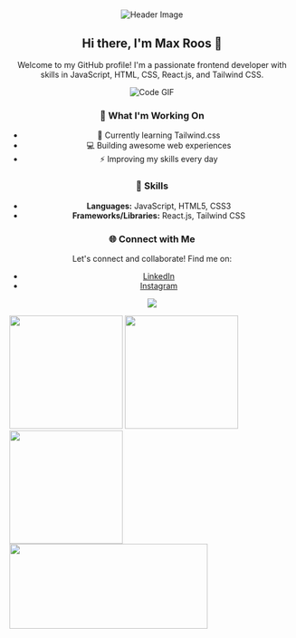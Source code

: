 # 

<div align="center">
  <img src="header.png" alt="Header Image">

  ## Hi there, I'm Max Roos 👋

  <p>Welcome to my GitHub profile! I'm a passionate frontend developer with skills in JavaScript, HTML, CSS, React.js, and Tailwind CSS.</p>

  <img src="code.gif" alt="Code GIF">

  ### 🚀 What I'm Working On

  - 🌱 Currently learning Tailwind.css
  - 💻 Building awesome web experiences
  - ⚡️ Improving my skills every day

  ### 💼 Skills

  - **Languages:** JavaScript, HTML5, CSS3
  - **Frameworks/Libraries:** React.js, Tailwind CSS

  ### 🌐 Connect with Me

  Let's connect and collaborate! Find me on:
  
  - [LinkedIn](https://www.linkedin.com/in/max-roos-010a951b4/)
  - [Instagram](https://www.instagram.com/maxroos_/)

  ![](https://komarev.com/ghpvc/?username=MaxRoos04)

</div>

<img src="https://pluralsight2.imgix.net/paths/images/javascript-542e10ea6e.png" width="200" height="200" /> 
<img src="https://cdn.pixabay.com/photo/2017/08/05/11/16/logo-2582748_640.png" width="200" height="200" />
<img src="https://cdn.pixabay.com/photo/2017/08/05/11/16/logo-2582747_1280.png" width="200" height="200" />
<img src="https://camo.githubusercontent.com/6433ae2acf0465f470f2ddb9b058d866ce2d4fc96b894954f882c2075f22981f/68747470733a2f2f696d6167652e6962622e636f2f695748724b6e2f72656163745f6e61746976655f7461696c77696e642e706e67" width="350" height="150" />

